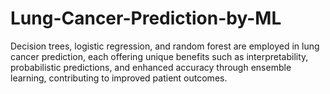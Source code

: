 # Lung-Cancer-Prediction-by-ML
Decision trees, logistic regression, and random forest are employed in lung cancer prediction, each offering unique benefits such as interpretability, probabilistic predictions, and enhanced accuracy through ensemble learning, contributing to improved patient outcomes.
